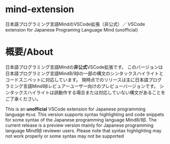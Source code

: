 # mind-extension
日本語プログラミング言語MindのVSCode拡張（非公式）／ VSCode extension for Japanese Programing Language Mind (unofficial)

# 概要/About
日本語プログラミング言語Mindの**非公式**VSCode拡張です。
このバージョンは日本語プログラミング言語Mind8/9βの一部の構文のシンタックスハイライトとコードスニペットに対応しています。
現時点でのリリースは主に日本語プログラミング言語Mind9βレビュアーユーザー向けのプレビューバージョンです。
シンタックスハイライトは誤動作する場合または対応していない構文があることをご了承ください。

This is an **unofficial** VSCode extension for Japanese programming language `Mind`.
This version supports syntax highlighting and code snippets for some syntax of the Japanese programming language Mind8/9β.
The current release is a preview version mainly for Japanese programming language Mind9β reviewer users.
Please note that syntax highlighting may not work properly or some syntax may not be supported
